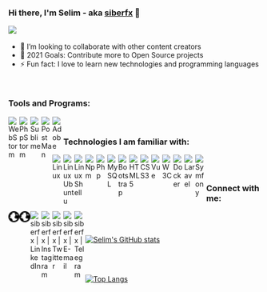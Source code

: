 ### Hi there, I'm Selim - aka [siberfx][website2] 👋

![](https://komarev.com/ghpvc/?username=siberfx&label=VIEWS&color=orange)
<!--
**siberfx/siberfx** is a ✨ _special_ ✨ repository because its `README.md` (this file) appears on your GitHub profile.
Here are some ideas to get you started:
- 🌱 I’m currently learning everything 🤣
-->

- 👯 I’m looking to collaborate with other content creators
- 🥅 2021 Goals: Contribute more to Open Source projects
- ⚡ Fun fact: I love to learn new technologies and programming languages

<br />

### Tools and Programs:
[<img align="left" alt="WebStorm" width="22px" src="https://cdn.jsdelivr.net/npm/simple-icons@3.13.0/icons/webstorm.svg" />][webstorm]
[<img align="left" alt="PhpStorm" width="22px" src="https://cdn.jsdelivr.net/npm/simple-icons@3.13.0/icons/webstorm.svg" />][phpstorm]
[<img align="left" alt="Sublime" width="22px" src="https://cdn.jsdelivr.net/npm/simple-icons@3.13.0/icons/sublimetext.svg" />][sublime]
[<img align="left" alt="PostMan" width="22px" src="https://cdn.jsdelivr.net/npm/simple-icons@3.13.0/icons/postman.svg" />][postman]
[<img align="left" alt="Adobe" width="22px" src="https://cdn.jsdelivr.net/npm/simple-icons@3.13.0/icons/adobe.svg" />][adobe]

<br />

### Technologies I am familiar with:
[<img align="left" alt="Linux" width="22px" src="https://cdn.jsdelivr.net/npm/simple-icons@3.13.0/icons/linux.svg" />][linux]
[<img align="left" alt="Linux Ubuntu" width="22px" src="https://cdn.jsdelivr.net/npm/simple-icons@3.13.0/icons/ubuntu.svg" />][ubuntu]
[<img align="left" alt="Linux Shell" width="22px" src="https://cdn.jsdelivr.net/npm/simple-icons@3.13.0/icons/shell.svg" />][shell]
[<img align="left" alt="Npm" width="22px" src="https://cdn.jsdelivr.net/npm/simple-icons@3.13.0/icons/npm.svg" />][npm]
[<img align="left" alt="Php" width="22px" src="https://cdn.jsdelivr.net/npm/simple-icons@3.13.0/icons/php.svg" />][php]
[<img align="left" alt="MySQL" width="22px" src="https://cdn.jsdelivr.net/npm/simple-icons@3.13.0/icons/mysql.svg" />][mysql]
[<img align="left" alt="Bootstrap" width="22px" src="https://cdn.jsdelivr.net/npm/simple-icons@3.13.0/icons/bootstrap.svg" />][bootstrap]


[<img align="left" alt="HTML5" width="22px" src="https://cdn.jsdelivr.net/npm/simple-icons@3.13.0/icons/html5.svg" />][html5]
[<img align="left" alt="CSS3" width="22px" src="https://cdn.jsdelivr.net/npm/simple-icons@3.13.0/icons/css3.svg" />][css3]
[<img align="left" alt="Vue" width="22px" src="https://cdn.jsdelivr.net/npm/simple-icons@3.13.0/icons/vue-dot-js.svg" />][vue]
[<img align="left" alt="W3C" width="22px" src="https://cdn.jsdelivr.net/npm/simple-icons@3.13.0/icons/w3c.svg" />][v3c]

[<img align="left" alt="Docker" width="22px" src="https://cdn.jsdelivr.net/npm/simple-icons@3.13.0/icons/docker.svg" />][docker]
[<img align="left" alt="Laravel" width="22px" src="https://cdn.jsdelivr.net/npm/simple-icons@3.13.0/icons/laravel.svg" />][laravel]
[<img align="left" alt="Symfony" width="22px" src="https://cdn.jsdelivr.net/npm/simple-icons@3.13.0/icons/symfony.svg" />][symfony]

<br />
<br />

### Connect with me:

[<img align="left" alt="siberfx.nl" width="22px" src="https://raw.githubusercontent.com/iconic/open-iconic/master/svg/globe.svg" />][website]
[<img align="left" alt="siberfx.com" width="22px" src="https://raw.githubusercontent.com/iconic/open-iconic/master/svg/globe.svg" />][website2]
[<img align="left" alt="siberfx | LinkedIn" width="22px" src="https://cdn.jsdelivr.net/npm/simple-icons@v3/icons/linkedin.svg" />][linkedin]
[<img align="left" alt="siberfx | Instagram" width="22px" src="https://cdn.jsdelivr.net/npm/simple-icons@v3/icons/instagram.svg" />][instagram]
[<img align="left" alt="siberfx | Twitter" width="22px" src="https://cdn.jsdelivr.net/npm/simple-icons@v3/icons/twitter.svg" />][twitter]
[<img align="left" alt="siberfx | E-mail" width="22px" src="https://cdn.jsdelivr.net/npm/simple-icons@v3/icons/minutemailer.svg" />][email]
[<img align="left" alt="siberfx | Telegram" width="22px" src="https://cdn.jsdelivr.net/npm/simple-icons@v3/icons/telegram.svg" />][telegram]

<br />
<br />

[![Selim's GitHub stats](https://github-readme-stats.vercel.app/api?username=siberfx&count_private=true&show_icons=true&theme=dracula)](https://github.com/siberfx/github-readme-stats)

<br />
<br />

[![Top Langs](https://github-readme-stats.vercel.app/api/top-langs/?username=siberfx&layout=compact&theme=dracula&langs_count=8)](https://github.com/siberfx/github-readme-stats)


[website]: https://siberfx.nl
[website2]: https://siberfx.com
[email]: mailto:info@siberfx.com
[telegram]: https://t.me/siberfx
[instagram]: https://instagram.com/siberfx
[twitter]: https://twitter.com/siberfx
[linkedin]: https://linkedin.com/in/siberfx

[laravel]: https://laravel.com
[symfony]: https://symfony.com
[linux]: https://www.linux.org
[ubuntu]: https://ubuntu.com
[npm]: https://www.npmjs.com
[php]: https://www.php.net
[mysql]: https://www.mysql.com
[bootstrap]: https://getbootstrap.com
[html5]: https://www.w3schools.com/html
[css3]: https://www.w3schools.com/css
[v3c]: https://www.w3.org
[vue]: https://vuejs.org
[docker]: https://docker.com
[shell]: https://ubuntu.com/tutorials/command-line-for-beginners
[adobe]: https://adobe.com
[postman]: https://postman.com
[sublime]: https://www.sublimetext.com/
[webstorm]: https://www.jetbrains.com/webstorm/
[phpstorm]: https://www.jetbrains.com/phpstorm/


